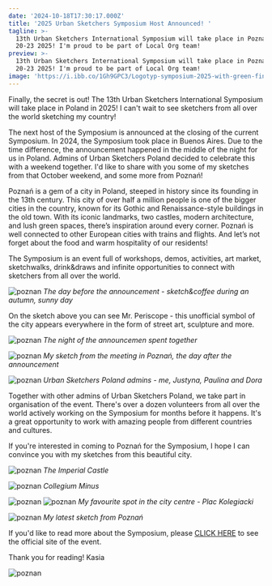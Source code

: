 ```yaml
---
date: '2024-10-18T17:30:17.000Z'
title: '2025 Urban Sketchers Symposium Host Announced! '
tagline: >-
  13th Urban Sketchers International Symposium will take place in Poznań, August
  20-23 2025! I'm proud to be part of Local Org team!
preview: >-
  13th Urban Sketchers International Symposium will take place in Poznań, August
  20-23 2025! I'm proud to be part of Local Org team!
image: 'https://i.ibb.co/1Gh9GPC3/Logotyp-symposium-2025-with-green-final-2.png'
---
```

Finally, the secret is out! The 13th Urban Sketchers International Symposium will take place in Poland in 2025! I can't wait to see sketchers from all over the world sketching my country! 

The next host of the Symposium is announced at the closing of the current Symposium. In 2024, the Symposium took place in Buenos Aires. Due to the time difference, the announcement happened in the middle of the night for us in Poland. Admins of Urban Sketchers Poland decided to celebrate this with a weekend together. I'd like to share with you some of my sketches from that October weekend, and some more from Poznań!

Poznań is a gem of a city in Poland, steeped in history since its founding in the 13th century. This city of over half a million people is one of the bigger cities in the country, known for its Gothic and Renaissance-style buildings in the old town. With its iconic landmarks, two castles, modern architecture, and lush green spaces, there’s inspiration around every corner. Poznań is well connected to other European cities with trains and flights. And let’s not forget about the food and warm hospitality of our residents!

The Symposium is an event full of workshops, demos, activities, art market, sketchwalks, drink&draws and infinite opportunities to connect with sketchers from all over the world.

![poznan](https://i.ibb.co/B2SGTFWC/20241012-151507.jpg)
*The day before the announcement - sketch&coffee during an autumn, sunny day*


On the sketch above you can see Mr. Periscope - this unofficial symbol of the city appears everywhere in the form of street art, sculpture and more.

![poznan](https://i.ibb.co/R4vgdScT/Lumii-20241014-204823882.jpg)
*The night of the announcemen spent together*


![poznan](https://i.ibb.co/N6drX4K8/Lumii-20241014-204603379.jpg)
*My sketch from the meeting in Poznań, the day after the announcement*


![poznan](https://i.ibb.co/qL91xbW5/Lumii-20241014-204511176.jpg)
*Urban Sketchers Poland admins - me, Justyna, Paulina and Dora*

Together with other admins of Urban Sketchers Poland, we take part in organisation of the event. There's over a dozen volunteers from all over the world actively working on the Symposium for months before it happens. It's a great opportunity to work with amazing people from different countries and cultures.

If you're interested in coming to Poznań for the Symposium, I hope I can convince you with my sketches from this beautiful city.


![poznan](https://i.ibb.co/cSZhtF9K/PSX-20230823-215259-1.jpg)
*The Imperial Castle*


![poznan](https://i.ibb.co/7xyKLdwF/PSX-20230822-202102.jpg)
*Collegium Minus*


![poznan](https://i.ibb.co/x81JHn7x/PXL-20230624-114041667-MP.jpg)
![poznan](https://i.ibb.co/zVK0JWnw/PSX-20230319-003556.jpg)
*My favourite spot in the city centre - Plac Kolegiacki*


![poznan](https://i.ibb.co/xqwTv2W6/Lumii-20250215-214803317.jpg)
*My latest sketch from Poznań*


If you'd like to read more about the Symposium, please [CLICK HERE](https://urbansketchers.org/usk-symposium-poznan-2025/) to see the official site of the event. 

Thank you for reading!
Kasia

![poznan](https://i.ibb.co/Z66fLZkj/FB-IMG-1728942390622.jpg)
